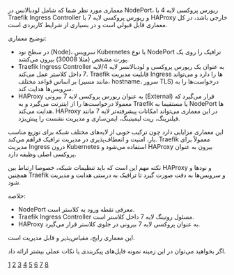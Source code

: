 معماری مورد نظر شما که شامل لودبالانس در NodePort، ریورس پروکسی لایه 4 با Traefik Ingress Controller و ریورس پروکسی لایه 7 با HAProxy خارجی باشد، در کل معماری قابل قبولی است و در بسیاری از شرایط کاربردی است.

توضیح معماری:

- در سطح نود (Node)، سرویس Kubernetes با نوع NodePort ترافیک را روی یک پورت مشخص (مثلا 30008) بیرون می‌کشد.
- Traefik Ingress Controller به عنوان یک ریورس پروکسی و لودبالانسر لایه 4/لایه 7 داخل کلاستر عمل می‌کند. Traefik قابلیت مدیریت Ingress ها را دارد و می‌تواند بر اساس قواعد مختلف (مانند مسیر، hostname، سرور TLS) درخواست‌ها را به سرویس‌ها هدایت کند.
- HAProxy به عنوان ریورس پروکسی لایه 7 بیرونی (External) قرار می‌گیرد که معمولا درخواست‌ها را از اینترنت می‌گیرد و به Traefik یا مستقیما به NodePort ها هدایت می‌کند. HAProxy در این معماری می‌تواند امکانات پیشرفته‌تر لایه 7 مانند فیلترینگ، ریت لیمیتینگ، ایمن‌سازی و مدیریت نشست را پیش‌برَد.

این معماری مزایایی دارد چون ترکیب خوبی از لایه‌های مختلف شبکه برای توزیع مناسب بار، امنیت و انعطاف‌پذیری در مدیریت ترافیک فراهم می‌کند. Traefik معمولاً برای مدیریت Ingress درون Kubernetes استفاده می‌شود و HAProxy بیرون به عنوان پروکسی اصلی وظیفه دارد.

نکته مهم این است که باید تنظیمات شبکه، خصوصا ارتباط بین HAProxy و نودها و همچنین Traefik و سرویس‌ها به دقت صورت گیرد تا ترافیک به درستی هدایت و مدیریت شود.

خلاصه:
- NodePort معرفی نقطه ورود به کلاستر است.
- Traefik Ingress Controller مسئول روتینگ لایه 7 داخل کلاستر است.
- HAProxy به عنوان پروکسی لایه 7 بیرونی در جلوی کلاستر قرار می‌گیرد.

این معماری رایج، مقیاس‌پذیر و قابل مدیریت است.

اگر بخواهید می‌توان در این زمینه نمونه فایل‌های پیکربندی یا نکات عملی بیشتر ارائه داد.

[1](https://videohighlight.com/v/n5dpQLqOfqM?mediaType=youtube&language=en&summaryType=default&summaryId=6G-kO4kBYn5DH8ztYXkl&aiFormatted=false)
[2](https://docs.k3s.io/networking/networking-services)
[3](https://www.youtube.com/watch?v=n5dpQLqOfqM)
[4](https://traefik.io/blog/eks-clusters-with-traefik-proxy-as-the-ingress-controller)
[5](https://traefik.io/glossary/kubernetes-ingress-and-ingress-controller-101)
[6](https://doc.traefik.io/traefik/providers/kubernetes-ingress/)
[7](https://www.vcluster.com/blog/kubernetes-traefik-ingress-10-useful-configuration-options)
[8](https://kubetools.io/using-traefik-v2-as-a-reverse-proxy-for-kubernetes-a-step-by-step-guide-for-developers-and-kubernetes-enthusiasts/)
